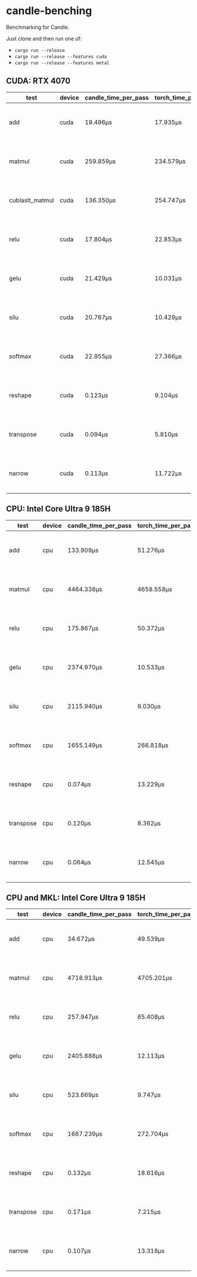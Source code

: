 # candle-benching

Benchmarking for Candle.

Just clone and then run one of:
- `cargo run --release`
- `cargo run --release --features cuda`
- `cargo run --release --features metal`

## **CUDA**: RTX 4070
| test            | device | candle_time_per_pass | torch_time_per_pass | n      | result                                  |
|-----------------|--------|----------------------|---------------------|--------|-----------------------------------------|
| add             | cuda   | 19.496µs             | 17.935µs            | 100000 | ❌ Candle slower than Torch by 1.087x   |
| matmul          | cuda   | 259.859µs            | 234.579µs           | 100000 | ❌ Candle slower than Torch by 1.108x   |
| cublaslt_matmul | cuda   | 136.350µs            | 254.747µs           | 100000 | ✅ Candle faster than Torch by 1.868x   |
| relu            | cuda   | 17.804µs             | 22.853µs            | 100000 | ✅ Candle faster than Torch by 1.284x   |
| gelu            | cuda   | 21.429µs             | 10.031µs            | 100000 | ❌ Candle slower than Torch by 2.136x   |
| silu            | cuda   | 20.767µs             | 10.429µs            | 100000 | ❌ Candle slower than Torch by 1.991x   |
| softmax         | cuda   | 22.955µs             | 27.366µs            | 100000 | ✅ Candle faster than Torch by 1.192x   |
| reshape         | cuda   | 0.123µs              | 9.104µs             | 100000 | ✅ Candle faster than Torch by 73.951x  |
| transpose       | cuda   | 0.094µs              | 5.810µs             | 100000 | ✅ Candle faster than Torch by 61.876x  |
| narrow          | cuda   | 0.113µs              | 11.722µs            | 100000 | ✅ Candle faster than Torch by 104.156x |

## **CPU**: Intel Core Ultra 9 185H
| test      | device | candle_time_per_pass | torch_time_per_pass | n    | result                                  |
|-----------|--------|----------------------|---------------------|------|-----------------------------------------|
| add       | cpu    | 133.909µs            | 51.276µs            | 1000 | ❌ Candle slower than Torch by 2.612x   |
| matmul    | cpu    | 4464.338µs           | 4658.558µs          | 1000 | ✅ Candle faster than Torch by 1.044x   |
| relu      | cpu    | 175.867µs            | 50.372µs            | 1000 | ❌ Candle slower than Torch by 3.491x   |
| gelu      | cpu    | 2374.970µs           | 10.533µs            | 1000 | ❌ Candle slower than Torch by 225.487x |
| silu      | cpu    | 2115.940µs           | 9.030µs             | 1000 | ❌ Candle slower than Torch by 234.315x |
| softmax   | cpu    | 1655.149µs           | 266.818µs           | 1000 | ❌ Candle slower than Torch by 6.203x   |
| reshape   | cpu    | 0.074µs              | 13.229µs            | 1000 | ✅ Candle faster than Torch by 179.150x |
| transpose | cpu    | 0.120µs              | 8.362µs             | 1000 | ✅ Candle faster than Torch by 69.404x  |
| narrow    | cpu    | 0.064µs              | 12.545µs            | 1000 | ✅ Candle faster than Torch by 197.377x |

## **CPU and MKL**: Intel Core Ultra 9 185H
| test      | device | candle_time_per_pass | torch_time_per_pass | n    | result                                  |
|-----------|--------|----------------------|---------------------|------|-----------------------------------------|
| add       | cpu    | 34.672µs             | 49.539µs            | 1000 | ✅ Candle faster than Torch by 1.429x   |
| matmul    | cpu    | 4718.913µs           | 4705.201µs          | 1000 | ❌ Candle slower than Torch by 1.003x   |
| relu      | cpu    | 257.947µs            | 65.408µs            | 1000 | ❌ Candle slower than Torch by 3.944x   |
| gelu      | cpu    | 2405.888µs           | 12.113µs            | 1000 | ❌ Candle slower than Torch by 198.618x |
| silu      | cpu    | 523.669µs            | 9.747µs             | 1000 | ❌ Candle slower than Torch by 53.725x  |
| softmax   | cpu    | 1667.239µs           | 272.704µs           | 1000 | ❌ Candle slower than Torch by 6.114x   |
| reshape   | cpu    | 0.132µs              | 18.616µs            | 1000 | ✅ Candle faster than Torch by 141.064x |
| transpose | cpu    | 0.171µs              | 7.215µs             | 1000 | ✅ Candle faster than Torch by 42.137x  |
| narrow    | cpu    | 0.107µs              | 13.318µs            | 1000 | ✅ Candle faster than Torch by 124.090x |
